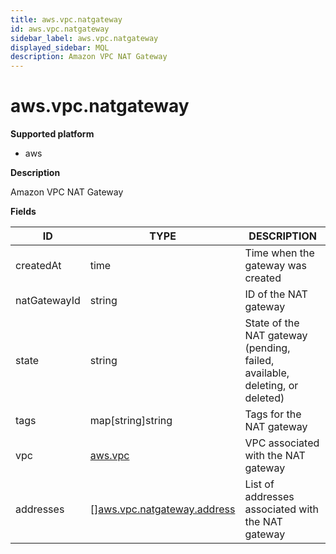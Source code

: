 ```yaml
---
title: aws.vpc.natgateway
id: aws.vpc.natgateway
sidebar_label: aws.vpc.natgateway
displayed_sidebar: MQL
description: Amazon VPC NAT Gateway
---
```


# aws.vpc.natgateway

**Supported platform**

- aws

**Description**

Amazon VPC NAT Gateway

**Fields**

| ID           | TYPE                                                                  | DESCRIPTION                                                                 |
| ------------ | --------------------------------------------------------------------- | --------------------------------------------------------------------------- |
| createdAt    | time                                                                  | Time when the gateway was created                                           |
| natGatewayId | string                                                                | ID of the NAT gateway                                                       |
| state        | string                                                                | State of the NAT gateway (pending, failed, available, deleting, or deleted) |
| tags         | map[string]string                                                     | Tags for the NAT gateway                                                    |
| vpc          | [aws.vpc](aws.vpc.md)                                                 | VPC associated with the NAT gateway                                         |
| addresses    | &#91;&#93;[aws.vpc.natgateway.address](aws.vpc.natgateway.address.md) | List of addresses associated with the NAT gateway                           |
